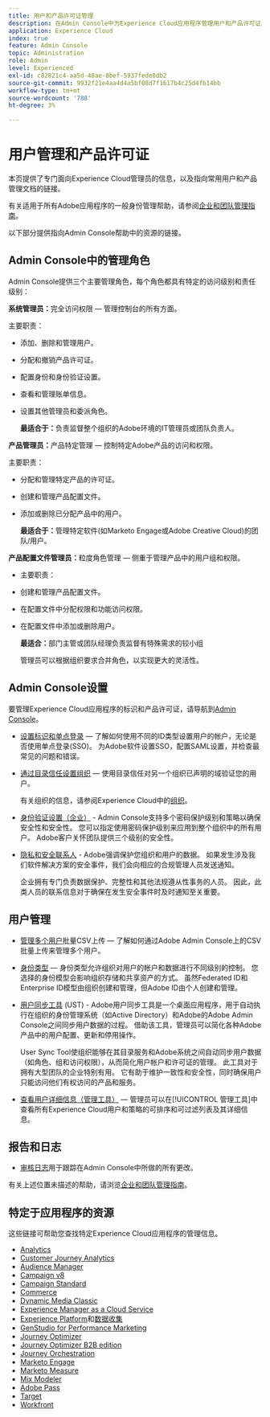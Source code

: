 ```yaml
---
title: 用户和产品许可证管理
description: 在Admin Console中为Experience Cloud应用程序管理用户和产品许可证。
application: Experience Cloud
index: true
feature: Admin Console
topic: Administration
role: Admin
level: Experienced
exl-id: c82821c4-aa5d-48ae-8bef-5937fede8db2
source-git-commit: 9932f21e4aa4d4a5bf08d7f1617b4c25d4fb14bb
workflow-type: tm+mt
source-wordcount: '788'
ht-degree: 3%

---
```


# 用户管理和产品许可证

本页提供了专门面向Experience Cloud管理员的信息，以及指向常用用户和产品管理文档的链接。

有关适用于所有Adobe应用程序的一般身份管理帮助，请参阅[企业和团队管理指南](https://helpx.adobe.com/cn/enterprise/admin-guide.html)。

以下部分提供指向Admin Console帮助中的资源的链接。

## Admin Console中的管理角色

Admin Console提供三个主要管理角色，每个角色都具有特定的访问级别和责任级别：

**系统管理员：**&#x200B;完全访问权限 — 管理控制台的所有方面。

主要职责：

* 添加、删除和管理用户。
* 分配和撤销产品许可证。
* 配置身份和身份验证设置。
* 查看和管理账单信息。
* 设置其他管理员和委派角色。

  **最适合于：**&#x200B;负责监督整个组织的Adobe环境的IT管理员或团队负责人。

**产品管理员：**&#x200B;产品特定管理 — 控制特定Adobe产品的访问和权限。

主要职责：

* 分配和管理特定产品的许可证。
* 创建和管理产品配置文件。
* 添加或删除已分配产品中的用户。

  **最适合于：**&#x200B;管理特定软件(如Marketo Engage或Adobe Creative Cloud)的团队/用户。

**产品配置文件管理员：**&#x200B;粒度角色管理 — 侧重于管理产品中的用户组和权限。

* 主要职责：
* 创建和管理产品配置文件。
* 在配置文件中分配权限和功能访问权限。
* 在配置文件中添加或删除用户。

  **最适合：**&#x200B;部门主管或团队经理负责监督有特殊需求的较小组

  管理员可以根据组织要求合并角色，以实现更大的灵活性。

## Admin Console设置

要管理Experience Cloud应用程序的标识和产品许可证，请导航到[Admin Console](https://adminconsole.adobe.com/enterprise/)。

* [设置标识和单点登录](https://helpx.adobe.com/cn/enterprise/using/set-up-identity.html) — 了解如何使用不同的ID类型设置用户的帐户，无论是否使用单点登录(SSO)。 为Adobe软件设置SSO，配置SAML设置，并检查最常见的问题和错误。

* [通过目录信任设置组织](https://helpx.adobe.com/enterprise/using/directory-trust.html) — 使用目录信任对另一个组织已声明的域验证您的用户。

  有关组织的信息，请参阅Experience Cloud中的[组织](organizations.md)。

* [身份验证设置（企业）](https://helpx.adobe.com/enterprise/using/authentication-settings.html) - Admin Console支持多个密码保护级别和策略以确保安全性和安全性。 您可以指定使用密码保护级别来应用到整个组织中的所有用户。 Adobe客户关怀团队提供三个级别的安全性。

* [隐私和安全联系人](https://helpx.adobe.com/enterprise/using/security-contacts.html) - Adobe强调保护您组织和用户的数据。 如果发生涉及我们软件解决方案的安全事件，我们会向相应的合规管理人员发送通知。

  企业拥有专门负责数据保护、完整性和其他法规遵从性事务的人员。 因此，此类人员的联系信息对于确保在发生安全事件时及时通知至关重要。

## 用户管理

* [管理多个用户](https://helpx.adobe.com/enterprise/using/bulk-upload-users.html)批量CSV上传 — 了解如何通过Adobe Admin Console上的CSV批量上传来管理多个用户。

* [身份类型](https://helpx.adobe.com/cn/enterprise/using/identity.html) — 身份类型允许组织对用户的帐户和数据进行不同级别的控制。 您选择的身份模型会影响组织存储和共享资产的方式。 虽然Federated ID和Enterprise ID模型由组织创建和管理，但Adobe ID由个人创建和管理。

* [用户同步工具](https://helpx.adobe.com/enterprise/using/user-sync.html) (UST) - Adobe用户同步工具是一个桌面应用程序，用于自动执行在组织的身份管理系统（如Active Directory）和Adobe的Adobe Admin Console之间同步用户数据的过程。 借助该工具，管理员可以简化各种Adobe产品中的用户配置、更新和停用操作。

  User Sync Tool使组织能够在其目录服务和Adobe系统之间自动同步用户数据（如角色、组和访问权限），从而简化用户帐户和许可证的管理。 此工具对于拥有大型团队的企业特别有用。 它有助于维护一致性和安全性，同时确保用户只能访问他们有权访问的产品和服务。

* [查看用户详细信息（管理工具）](admin-tool-experience-cloud.md) — 管理员可以在[!UICONTROL 管理工具]中查看所有Experience Cloud用户和策略的可排序和可过滤列表及其详细信息。

## 报告和日志

* [审核日志](https://helpx.adobe.com/enterprise/using/audit-logs.html)用于跟踪在Admin Console中所做的所有更改。

有关上述位置未描述的帮助，请浏览[企业和团队管理指南](https://helpx.adobe.com/cn/enterprise/admin-guide.html)。

## 特定于应用程序的资源

这些链接可帮助您查找特定Experience Cloud应用程序的管理信息。

<!-- | Application | Link to resource|
| ------- | ------- |
|  [!DNL Analytics] <p>Customer Journey Analytics| [Analytics in the Adobe Admin Console overview](https://experienceleague.adobe.com/en/docs/analytics/admin/admin-console/home) <p>[Administration requirements](https://experienceleague.adobe.com/en/docs/analytics-platform/using/cja-workspace/workspace-faq/frequently-asked-questions-analysis-workspace) |
| [!DNL Audience Manager] | [Audience Manager user migration to Admin Console](https://experienceleague.adobe.com/en/docs/audience-manager/user-guide/features/administration/admin-console-migration) |
| [!DNL Campaign] v8 |  [Get started with permissions](https://experienceleague.adobe.com/en/docs/campaign/campaign-v8/admin/permissions/gs-permissions) |
| [!DNL Campaign Standard] to [!DNL Campaign v8] | [User access management from Campaign Standard to Campaign V8](https://experienceleague.adobe.com/en/docs/campaign-web/acs-to-ac/user-management-acs) |
| [!DNL Commerce] | [Configure the Commerce Admin Integration with Adobe ID](https://experienceleague.adobe.com/en/docs/commerce-admin/start/admin/ims/adobe-ims-config) |
| [!DNL Dynamic Media Classic] | [Administration setup](https://experienceleague.adobe.com/en/docs/dynamic-media-classic/using/setup/administration-setup#user_administration) |
| [!DNL Experience Manager as a Cloud Service] |  [Accessing the Admin Console](https://experienceleague.adobe.com/en/docs/experience-manager-cloud-service/content/onboarding/journey/admin-console) |
| [!DNL Experience Platform] <p>[!DNL Data Collection] | [Access control UI overview](https://experienceleague.adobe.com/en/docs/experience-platform/access-control/ui/overview) <p>[Permission management for data collection in Experience Platform](https://experienceleague.adobe.com/en/docs/experience-platform/collection/permissions)|
| [!DNL GenStudio for Performance Marketing] | [Provision Adobe GenStudio for Performance Marketing](https://experienceleague.adobe.com/en/docs/genstudio-for-performance-marketing/user-guide/intro/product-provisioning) |
| [!DNL Journey Optimizer] | [Manage users and roles](https://experienceleague.adobe.com/en/docs/journey-optimizer/using/access-control/permissions) |
| [!DNL Journey Optimizer B2B Edition] | [User management](https://experienceleague.adobe.com/en/docs/journey-optimizer-b2b/user/admin/user-management) |
|[!DNL  Journey Orchestration] | [Access management](https://experienceleague.adobe.com/en/docs/journeys/using/starting-with-journeys/access-management) |
| [!DNL Marketo Engage] | [Understanding Marketo Subscription and User Migration to the Adobe Admin Console](https://experienceleague.adobe.com/en/docs/marketo/using/product-docs/administration/marketo-with-adobe-identity/subscription-and-user-migration/understanding-marketo-subscription-and-user-migration-to-the-adobe-admin-console) |
| [!DNL Marketo Measure] | [Adobe Admin Console Setup](https://experienceleague.adobe.com/en/docs/marketo-measure/using/configuration-and-setup/getting-started-with-marketo-measure/adobe-admin-console-setup) |
| [!DNL Mix Modeler] | [Access controls](https://experienceleague.adobe.com/en/docs/mix-modeler/using/data-governance/access-controls) |
| [!DNL Pass] | [Get started with Account IQ](https://experienceleague.adobe.com/en/docs/pass/aiq-help/get-started) |
| [!DNL Target] | [Administrator first steps](https://experienceleague.adobe.com/en/docs/target/using/administer/start-target) <p> [User management](https://experienceleague.adobe.com/en/docs/target/using/administer/manage-users/user-management) |
| [!DNL Workfront] | [Manage users in the Adobe Admin Console](https://experienceleague.adobe.com/en/docs/workfront/using/administration-and-setup/add-users/create-manage-users/admin-console) |

 -->

* [Analytics](https://experienceleague.adobe.com/en/docs/analytics/admin/admin-console/home)
* [Customer Journey Analytics](https://experienceleague.adobe.com/en/docs/analytics-platform/using/cja-workspace/workspace-faq/frequently-asked-questions-analysis-workspace)
* [Audience Manager](https://experienceleague.adobe.com/en/docs/audience-manager/user-guide/features/administration/admin-console-migration)
* [Campaign v8](https://experienceleague.adobe.com/zh-hans/docs/campaign/campaign-v8/admin/permissions/gs-permissions)
* [Campaign Standard](https://experienceleague.adobe.com/en/docs/campaign-web/acs-to-ac/user-management-acs)
* [Commerce](https://experienceleague.adobe.com/en/docs/commerce-admin/start/admin/ims/adobe-ims-config)
* [Dynamic Media Classic](https://experienceleague.adobe.com/en/docs/dynamic-media-classic/using/setup/administration-setup#user_administration)
* [Experience Manager as a Cloud Service](https://experienceleague.adobe.com/zh-hans/docs/experience-manager-cloud-service/content/onboarding/journey/admin-console)
* [Experience Platform](https://experienceleague.adobe.com/en/docs/experience-platform/access-control/ui/overview)和[数据收集](https://experienceleague.adobe.com/en/docs/experience-platform/collection/permissions)
* [GenStudio for Performance Marketing](https://experienceleague.adobe.com/en/docs/genstudio-for-performance-marketing/user-guide/intro/product-provisioning)
* [Journey Optimizer](https://experienceleague.adobe.com/en/docs/journey-optimizer/using/access-control/permissions)
* [Journey Optimizer B2B edition](https://experienceleague.adobe.com/en/docs/journey-optimizer-b2b/user/admin/user-management)
* [Journey Orchestration](https://experienceleague.adobe.com/en/docs/journeys/using/starting-with-journeys/access-management)
* [Marketo Engage](https://experienceleague.adobe.com/en/docs/marketo/using/product-docs/administration/marketo-with-adobe-identity/subscription-and-user-migration/understanding-marketo-subscription-and-user-migration-to-the-adobe-admin-console)
* [Marketo Measure](https://experienceleague.adobe.com/en/docs/marketo-measure/using/configuration-and-setup/getting-started-with-marketo-measure/adobe-admin-console-setup)
* [Mix Modeler](https://experienceleague.adobe.com/en/docs/mix-modeler/using/data-governance/access-controls)
* [Adobe Pass](https://experienceleague.adobe.com/en/docs/pass/aiq-help/get-started)
* [Target](https://experienceleague.adobe.com/en/docs/target/using/administer/start-target)
* [Workfront](https://experienceleague.adobe.com/en/docs/workfront/using/administration-and-setup/add-users/create-manage-users/admin-console)